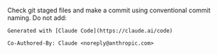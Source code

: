 Check git staged files and make a commit using conventional commit naming.
Do not add:
```
Generated with [Claude Code](https://claude.ai/code)

Co-Authored-By: Claude <noreply@anthropic.com>
```
